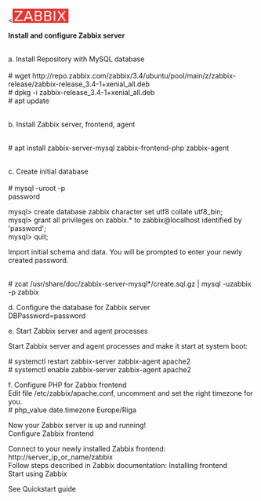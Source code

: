 <p>&lt;<img src="\resources\jira-logo-scaled.png" alt="logo"&gt;</p>
<p><strong>Install and configure Zabbix server</strong></p>
<p><br />a. Install Repository with MySQL database<br /><br /># wget http://repo.zabbix.com/zabbix/3.4/ubuntu/pool/main/z/zabbix-release/zabbix-release_3.4-1+xenial_all.deb<br /># dpkg -i zabbix-release_3.4-1+xenial_all.deb<br /># apt update</p>
<p><br />b. Install Zabbix server, frontend, agent</p>
<p><br /># apt install zabbix-server-mysql zabbix-frontend-php zabbix-agent</p>
<p><br />c. Create initial database<br /><br /># mysql -uroot -p<br />password</p>
<p>mysql&gt; create database zabbix character set utf8 collate utf8_bin;<br />mysql&gt; grant all privileges on zabbix.* to zabbix@localhost identified by 'password';<br />mysql&gt; quit;</p>
<p>Import initial schema and data. You will be prompted to enter your newly created password.</p>
<p><br /># zcat /usr/share/doc/zabbix-server-mysql*/create.sql.gz | mysql -uzabbix -p zabbix</p>
<p>d. Configure the database for Zabbix server<br />DBPassword=password</p>
<p>e. Start Zabbix server and agent processes</p>
<p>Start Zabbix server and agent processes and make it start at system boot:</p>
<p># systemctl restart zabbix-server zabbix-agent apache2<br /># systemctl enable zabbix-server zabbix-agent apache2</p>
<p>f. Configure PHP for Zabbix frontend<br />Edit file /etc/zabbix/apache.conf, uncomment and set the right timezone for you.<br /># php_value date.timezone Europe/Riga</p>
<p>Now your Zabbix server is up and running!<br />Configure Zabbix frontend</p>
<p>Connect to your newly installed Zabbix frontend: http://server_ip_or_name/zabbix<br />Follow steps described in Zabbix documentation: Installing frontend<br />Start using Zabbix</p>
<p>See Quickstart guide</p>
